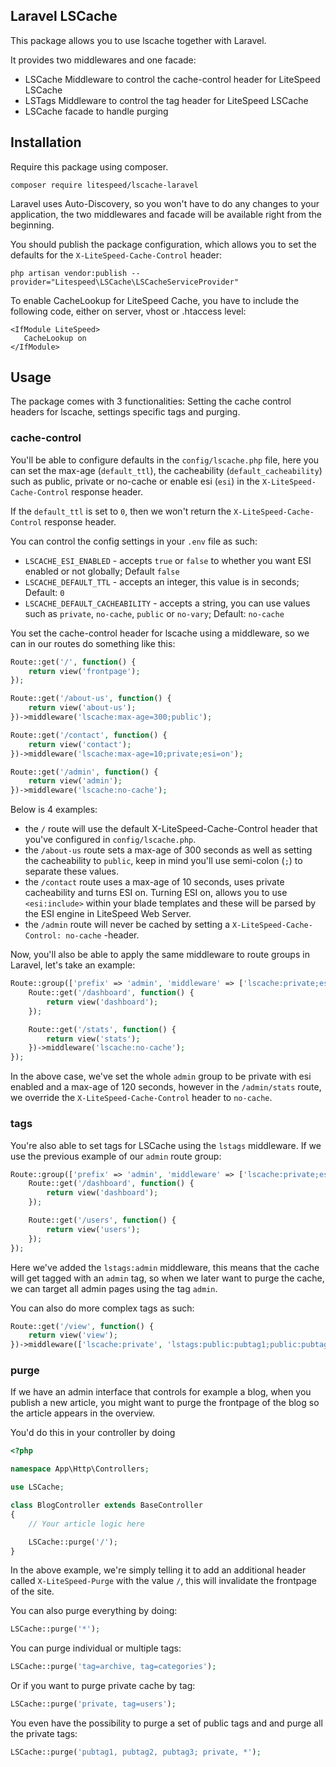 ## Laravel LSCache

This package allows you to use lscache together with Laravel.

It provides two middlewares and one facade:

- LSCache Middleware to control the cache-control header for LiteSpeed LSCache
- LSTags Middleware to control the tag header for LiteSpeed LSCache
- LSCache facade to handle purging

## Installation

Require this package using composer.

```
composer require litespeed/lscache-laravel
```

Laravel uses Auto-Discovery, so you won't have to do any changes to your application, the two middlewares and facade will be available right from the beginning.

You should publish the package configuration, which allows you to set the defaults for the `X-LiteSpeed-Cache-Control` header:

```
php artisan vendor:publish --provider="Litespeed\LSCache\LSCacheServiceProvider"
```

To enable CacheLookup for LiteSpeed Cache, you have to include the following code, either on server, vhost or .htaccess level:

```apacheconf
<IfModule LiteSpeed>
   CacheLookup on
</IfModule>
```

## Usage

The package comes with 3 functionalities: Setting the cache control headers for lscache, settings specific tags and purging.

### cache-control

You'll be able to configure defaults in the `config/lscache.php` file, here you can set the max-age (`default_ttl`), the cacheability (`default_cacheability`) such as public, private or no-cache or enable esi (`esi`) in the `X-LiteSpeed-Cache-Control` response header.

If the `default_ttl` is set to `0`, then we won't return the `X-LiteSpeed-Cache-Control` response header.

You can control the config settings in your `.env` file as such:

- `LSCACHE_ESI_ENABLED` - accepts `true` or `false` to whether you want ESI enabled or not globally; Default `false`
- `LSCACHE_DEFAULT_TTL` - accepts an integer, this value is in seconds; Default: `0`
- `LSCACHE_DEFAULT_CACHEABILITY` - accepts a string, you can use values such as `private`, `no-cache`, `public` or `no-vary`; Default: `no-cache`

You set the cache-control header for lscache using a middleware, so we can in our routes do something like this:

```php
Route::get('/', function() {
    return view('frontpage');
});

Route::get('/about-us', function() {
    return view('about-us');
})->middleware('lscache:max-age=300;public');

Route::get('/contact', function() {
    return view('contact');
})->middleware('lscache:max-age=10;private;esi=on');

Route::get('/admin', function() {
    return view('admin');
})->middleware('lscache:no-cache');
```

Below is 4 examples:
- the `/` route will use the default X-LiteSpeed-Cache-Control header that you've configured in `config/lscache.php`.
- the `/about-us` route sets a max-age of 300 seconds as well as setting the cacheability to `public`, keep in mind you'll use semi-colon (`;`) to separate these values.
- the `/contact` route uses a max-age of 10 seconds, uses private cacheability and turns ESI on. Turning ESI on, allows you to use `<esi:include>` within your blade templates and these will be parsed by the ESI engine in LiteSpeed Web Server.
- the `/admin` route will never be cached by setting a `X-LiteSpeed-Cache-Control: no-cache` -header.

Now, you'll also be able to apply the same middleware to route groups in Laravel, let's take an example:

```php
Route::group(['prefix' => 'admin', 'middleware' => ['lscache:private;esi=on;max-age=120']], function() {
    Route::get('/dashboard', function() {
        return view('dashboard');
    });

    Route::get('/stats', function() {
        return view('stats');
    })->middleware('lscache:no-cache');
});
```

In the above case, we've set the whole `admin` group to be private with esi enabled and a max-age of 120 seconds, however in the `/admin/stats` route, we override the `X-LiteSpeed-Cache-Control` header to `no-cache`.

### tags

You're also able to set tags for LSCache using the `lstags` middleware. If we use the previous example of our `admin` route group:

```php
Route::group(['prefix' => 'admin', 'middleware' => ['lscache:private;esi=on;max-age=900', 'lstags:admin']], function() {
    Route::get('/dashboard', function() {
        return view('dashboard');
    });

    Route::get('/users', function() {
        return view('users');
    });
});
```

Here we've added the `lstags:admin` middleware, this means that the cache will get tagged with an `admin` tag, so when we later want to purge the cache, we can target all admin pages using the tag `admin`.

You can also do more complex tags as such:

```php
Route::get('/view', function() {
    return view('view');
})->middleware(['lscache:private', 'lstags:public:pubtag1;public:pubtag2;public:pubtag3;privtag1;privtag2']);
```

### purge

If we have an admin interface that controls for example a blog, when you publish a new article, you might want to purge the frontpage of the blog so the article appears in the overview.

You'd do this in your controller by doing

```php
<?php

namespace App\Http\Controllers;

use LSCache;

class BlogController extends BaseController
{
    // Your article logic here

    LSCache::purge('/');
}
```

In the above example, we're simply telling it to add an additional header called `X-LiteSpeed-Purge` with the value `/`, this will invalidate the frontpage of the site.

You can also purge everything by doing:

```php
LSCache::purge('*');
```

You can purge individual or multiple tags:

```php
LSCache::purge('tag=archive, tag=categories');
```

Or if you want to purge private cache by tag:

```php
LSCache::purge('private, tag=users');
```

You even have the possibility to purge a set of public tags and and purge all the private tags:

```php
LSCache::purge('pubtag1, pubtag2, pubtag3; private, *');
```

